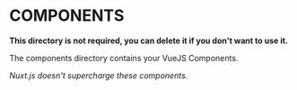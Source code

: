 # COMPONENTS

**This directory is not required, you can delete it if you don't want to use it.**

The components directory contains your VueJS Components.

_Nuxt.js doesn't supercharge these components._
